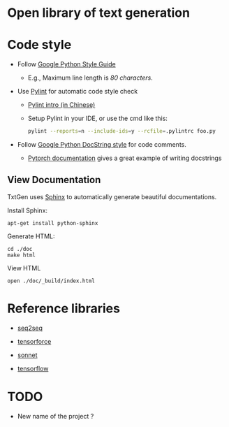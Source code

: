 # Open library of text generation #

# Code style

  * Follow [Google Python Style Guide](https://google.github.io/styleguide/pyguide.html)
    
    - E.g., Maximum line length is *80 characters*.

  * Use [Pylint](https://www.pylint.org) for automatic code style check

    - [Pylint intro (in Chinese)](https://www.ibm.com/developerworks/cn/linux/l-cn-pylint/index.html)

    - Setup Pylint in your IDE, or use the cmd like this: 
      ``` bash
      pylint --reports=n --include-ids=y --rcfile=.pylintrc foo.py
      ```
  * Follow [Google Python DocString style](http://sphinxcontrib-napoleon.readthedocs.io/en/latest/example_google.html) 
  for code comments. 

    - [Pytorch documentation](http://pytorch.org/docs/master/nn.html#parameters) 
    gives a great example of writing docstrings

## View Documentation
TxtGen uses [Sphinx](http://www.sphinx-doc.org/en/stable/index.html)
to automatically generate beautiful documentations. 

Install Sphinx:

    apt-get install python-sphinx

Generate HTML:

    cd ./doc
    make html

View HTML

    open ./doc/_build/index.html

# Reference libraries

  * [seq2seq](https://github.com/google/seq2seq)

  * [tensorforce](https://github.com/reinforceio/tensorforce)

  * [sonnet](https://github.com/deepmind/sonnet)

  * [tensorflow](https://github.com/tensorflow/tensorflow)


# TODO
    
  * New name of the project ?
